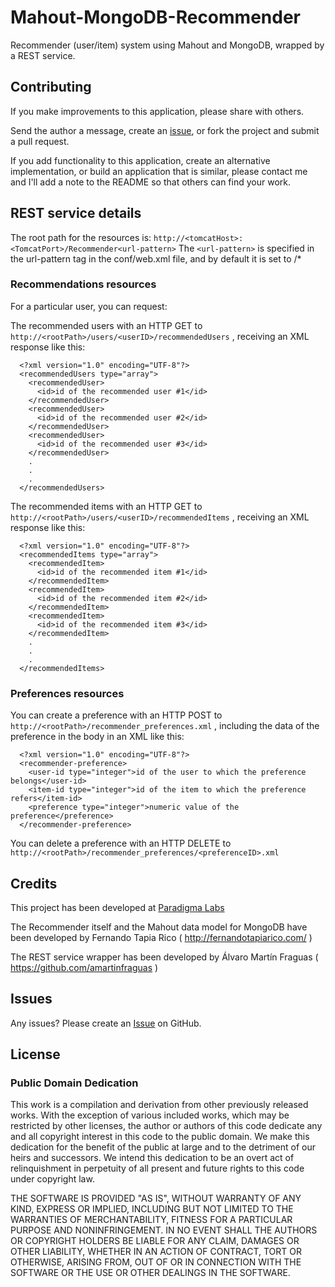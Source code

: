 Mahout-MongoDB-Recommender
================

Recommender (user/item) system using Mahout and MongoDB, wrapped by a REST service.

Contributing
------------

If you make improvements to this application, please share with others.

Send the author a message, create an [issue]( https://github.com/fertapric/Mahout-MongoDB-Recommender/issues ), or fork the project and submit a pull request.

If you add functionality to this application, create an alternative implementation, or build an application that is similar, please contact me and I'll add a note to the README so that others can find your work.

REST service details
--------------------

The root path for the resources is: `http://<tomcatHost>:<TomcatPort>/Recommender<url-pattern>`
The `<url-pattern>` is specified in the url-pattern tag in the conf/web.xml file, and by default it is set to /*

### Recommendations resources ###

For a particular user, you can request:

The recommended users with an HTTP GET to `http://<rootPath>/users/<userID>/recommendedUsers` , receiving an XML response like this:

      <?xml version="1.0" encoding="UTF-8"?>
      <recommendedUsers type="array">
        <recommendedUser>
          <id>id of the recommended user #1</id>
        </recommendedUser>
        <recommendedUser>
          <id>id of the recommended user #2</id>
        </recommendedUser>
        <recommendedUser>
          <id>id of the recommended user #3</id>
        </recommendedUser>
        .
        .
        .
      </recommendedUsers>

The recommended items with an HTTP GET to `http://<rootPath>/users/<userID>/recommendedItems` , receiving an XML response like this:

      <?xml version="1.0" encoding="UTF-8"?>
      <recommendedItems type="array">
        <recommendedItem>
          <id>id of the recommended item #1</id>
        </recommendedItem>
        <recommendedItem>
          <id>id of the recommended item #2</id>
        </recommendedItem>
        <recommendedItem>
          <id>id of the recommended item #3</id>
        </recommendedItem>
        .
        .
        .
      </recommendedItems>

### Preferences resources ###

You can create a preference with an HTTP POST to `http://<rootPath>/recommender_preferences.xml` , including the data of the preference in the body in an XML like this:

      <?xml version="1.0" encoding="UTF-8"?>
      <recommender-preference>
        <user-id type="integer">id of the user to which the preference belongs</user-id>
        <item-id type="integer">id of the item to which the preference refers</item-id>
        <preference type="integer">numeric value of the preference</preference>
      </recommender-preference>

You can delete a preference with an HTTP DELETE to `http://<rootPath>/recommender_preferences/<preferenceID>.xml`

Credits
-------

This project has been developed at [Paradigma Labs]( http://labs.paradigmatecnologico.com/ )

The Recommender itself and the Mahout data model for MongoDB have been developed by Fernando Tapia Rico ( <http://fernandotapiarico.com/> )

The REST service wrapper has been developed by Álvaro Martín Fraguas ( <https://github.com/amartinfraguas> )

Issues
------

Any issues? Please create an [Issue]( https://github.com/fertapric/Mahout-MongoDB-Recommender/issues ) on GitHub.

License
-------

### Public Domain Dedication ###

This work is a compilation and derivation from other previously released works. With the exception of various included works, which may be restricted by other licenses, the author or authors of this code dedicate any and all copyright interest in this code to the public domain. We make this dedication for the benefit of the public at large and to the detriment of our heirs and successors. We intend this dedication to be an overt act of relinquishment in perpetuity of all present and future rights to this code under copyright law.

THE SOFTWARE IS PROVIDED "AS IS", WITHOUT WARRANTY OF ANY KIND, EXPRESS OR IMPLIED, INCLUDING BUT NOT LIMITED TO THE WARRANTIES OF MERCHANTABILITY, FITNESS FOR A PARTICULAR PURPOSE AND NONINFRINGEMENT. IN NO EVENT SHALL THE AUTHORS OR COPYRIGHT HOLDERS BE LIABLE FOR ANY CLAIM, DAMAGES OR OTHER LIABILITY, WHETHER IN AN ACTION OF CONTRACT, TORT OR OTHERWISE, ARISING FROM, OUT OF OR IN CONNECTION WITH THE SOFTWARE OR THE USE OR OTHER DEALINGS IN THE SOFTWARE.

